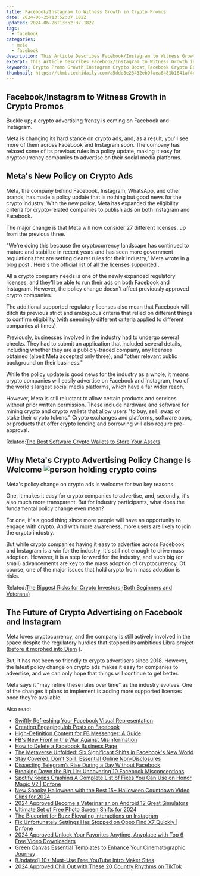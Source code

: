 ```yaml
---
title: Facebook/Instagram to Witness Growth in Crypto Promos
date: 2024-06-25T13:52:37.182Z
updated: 2024-06-26T13:52:37.182Z
tags:
  - facebook
categories:
  - meta
  - facebook
description: This Article Describes Facebook/Instagram to Witness Growth in Crypto Promos
excerpt: This Article Describes Facebook/Instagram to Witness Growth in Crypto Promos
keywords: Crypto Promo Growth,Instagram Crypto Boost,Facebook Crypto Expansion,Social Media Cryptocurrency,Digital Ads in Crypto,Crypto Market Trends,Crypto Branding Strategies
thumbnail: https://thmb.techidaily.com/a5dde8e23432eb9faea6481b1841af4ec33dc75da64317f31b7964d607abcd74.jpg
---
```


## Facebook/Instagram to Witness Growth in Crypto Promos

 Buckle up; a crypto advertising frenzy is coming on Facebook and Instagram.

 Meta is changing its hard stance on crypto ads, and, as a result, you'll see more of them across Facebook and Instagram soon. The company has relaxed some of its previous rules in a policy update, making it easy for cryptocurrency companies to advertise on their social media platforms.

## Meta's New Policy on Crypto Ads

 Meta, the company behind Facebook, Instagram, WhatsApp, and other brands, has made a policy update that is nothing but good news for the crypto industry. With the new policy, Meta has expanded the eligibility criteria for crypto-related companies to publish ads on both Instagram and Facebook.

 The major change is that Meta will now consider 27 different licenses, up from the previous three.

 "We're doing this because the cryptocurrency landscape has continued to mature and stabilize in recent years and has seen more government regulations that are setting clearer rules for their industry," Meta wrote in [a blog post](https://web.facebook.com/business/news/expanding-eligibility-to-run-ads-about-cryptocurrency?%5Frdc=1&%5Frdr) . Here's the [official list of all the licenses supported](https://web.facebook.com/policies/ads/restricted%5Fcontent/cryptocurrency%5Fproducts%5Fand%5Fservices) .

 All a crypto company needs is one of the newly expanded regulatory licenses, and they'll be able to run their ads on both Facebook and Instagram. However, the policy change doesn't affect previously approved crypto companies.

 The additional supported regulatory licenses also mean that Facebook will ditch its previous strict and ambiguous criteria that relied on different things to confirm eligibility (with seemingly different criteria applied to different companies at times).

 Previously, businesses involved in the industry had to undergo several checks. They had to submit an application that included several details, including whether they are a publicly-traded company, any licenses obtained (albeit Meta accepted only three), and "other relevant public background on their business."

 While the policy update is good news for the industry as a whole, it means crypto companies will easily advertise on Facebook and Instagram, two of the world's largest social media platforms, which have a far wider reach.

 However, Meta is still reluctant to allow certain products and services without prior written permission. These include hardware and software for mining crypto and crypto wallets that allow users "to buy, sell, swap or stake their crypto tokens." Crypto exchanges and platforms, software apps, or products that offer crypto lending and borrowing will also require pre-approval.

 Related:[The Best Software Crypto Wallets to Store Your Assets](https://www.makeuseof.com/best-software-crypto-wallets/)

## Why Meta's Crypto Advertising Policy Change Is Welcome ![person holding crypto coins](https://static1.makeuseofimages.com/wordpress/wp-content/uploads/2021/12/person-holding-crypto.jpg)

 Meta's policy change on crypto ads is welcome for two key reasons.

 One, it makes it easy for crypto companies to advertise, and, secondly, it's also much more transparent. But for industry participants, what does the fundamental policy change even mean?

 For one, it's a good thing since more people will have an opportunity to engage with crypto. And with more awareness, more users are likely to join the crypto industry.

 But while crypto companies having it easy to advertise across Facebook and Instagram is a win for the industry, it's still not enough to drive mass adoption. However, it is a step forward for the industry, and such big (or small) advancements are key to the mass adoption of cryptocurrency. Of course, one of the major issues that hold crypto from mass adoption is risks.

 Related:[The Biggest Risks for Crypto Investors (Both Beginners and Veterans)](https://www.makeuseof.com/biggest-risks-crypto-investors/)

## The Future of Crypto Advertising on Facebook and Instagram

 Meta loves cryptocurrency, and the company is still actively involved in the space despite the regulatory hurdles that stopped its ambitious Libra project ([before it morphed into Diem](https://www.makeuseof.com/what-is-the-facebook-backed-diem-cryptocurrency-and-can-you-trust-it/) ).

 But, it has not been so friendly to crypto advertisers since 2018\. However, the latest policy change on crypto ads makes it easy for companies to advertise, and we can only hope that things will continue to get better.

 Meta says it "may refine these rules over time" as the industry evolves. One of the changes it plans to implement is adding more supported licenses once they're available.


<ins class="adsbygoogle"
     style="display:block"
     data-ad-format="autorelaxed"
     data-ad-client="ca-pub-7571918770474297"
     data-ad-slot="1223367746"></ins>



<ins class="adsbygoogle"
     style="display:block"
     data-ad-client="ca-pub-7571918770474297"
     data-ad-slot="8358498916"
     data-ad-format="auto"
     data-full-width-responsive="true"></ins>

<span class="atpl-alsoreadstyle">Also read:</span>
<div><ul>
<li><a href="https://facebook.techidaily.com/swiftly-refreshing-your-facebook-visual-representation/"><u>Swiftly Refreshing Your Facebook Visual Representation</u></a></li>
<li><a href="https://facebook.techidaily.com/creating-engaging-job-posts-on-facebook/"><u>Creating Engaging Job Posts on Facebook</u></a></li>
<li><a href="https://facebook.techidaily.com/high-definition-content-for-fb-messenger-a-guide/"><u>High-Definition Content for FB Messenger: A Guide</u></a></li>
<li><a href="https://facebook.techidaily.com/fbs-new-front-in-the-war-against-misinformation/"><u>FB's New Front in the War Against Misinformation</u></a></li>
<li><a href="https://facebook.techidaily.com/how-to-delete-a-facebook-business-page/"><u>How to Delete a Facebook Business Page</u></a></li>
<li><a href="https://facebook.techidaily.com/the-metaverse-unfolded-six-significant-shifts-in-facebooks-new-world/"><u>The Metaverse Unfolded: Six Significant Shifts in Facebook's New World</u></a></li>
<li><a href="https://facebook.techidaily.com/stay-covered-dont-spill-essential-online-non-disclosures/"><u>Stay Covered, Don't Spill: Essential Online Non-Disclosures</u></a></li>
<li><a href="https://facebook.techidaily.com/dissecting-telegrams-rise-during-a-day-without-facebook/"><u>Dissecting Telegram’s Rise During a Day Without Facebook</u></a></li>
<li><a href="https://facebook.techidaily.com/breaking-down-the-big-lie-uncovering-10-facebook-misconceptions/"><u>Breaking Down the Big Lie: Uncovering 10 Facebook Misconceptions</u></a></li>
<li><a href="https://fix-guide.techidaily.com/spotify-keeps-crashing-a-complete-list-of-fixes-you-can-use-on-honor-magic-v2-drfone-by-drfone-fix-android-problems-fix-android-problems/"><u>Spotify Keeps Crashing A Complete List of Fixes You Can Use on Honor Magic V2 | Dr.fone</u></a></li>
<li><a href="https://ai-video-editing.techidaily.com/new-spooky-halloween-with-the-best-15plus-halloween-countdown-video-clips-for-2024/"><u>New Spooky Halloween with the Best 15+ Halloween Countdown Video Clips for 2024</u></a></li>
<li><a href="https://video-screen-grab.techidaily.com/2024-approved-become-a-veterinarian-on-android-12-great-simulators/"><u>2024 Approved  Become a Veterinarian on Android  12 Great Simulators</u></a></li>
<li><a href="https://some-approaches.techidaily.com/ultimate-set-of-free-photo-screen-shifts-for-2024/"><u>Ultimate Set of Free Photo Screen Shifts for 2024</u></a></li>
<li><a href="https://instagram-video-files.techidaily.com/the-blueprint-for-buzz-elevating-interactions-on-instagram/"><u>The Blueprint for Buzz  Elevating Interactions on Instagram</u></a></li>
<li><a href="https://howto.techidaily.com/fix-unfortunately-settings-has-stopped-on-oppo-find-x7-quickly-drfone-by-drfone-fix-android-problems-fix-android-problems/"><u>Fix Unfortunately Settings Has Stopped on Oppo Find X7 Quickly | Dr.fone</u></a></li>
<li><a href="https://youtube-docs.techidaily.com/approved-unlock-your-favorites-anytime-anyplace-with-top-6-free-video-downloaders/"><u>2024 Approved  Unlock Your Favorites Anytime, Anyplace with Top 6 Free Video Downloaders</u></a></li>
<li><a href="https://extra-information.techidaily.com/green-canvas-essential-templates-to-enhance-your-cinematographic-journey/"><u>Green Canvas  Essential Templates to Enhance Your Cinematographic Journey</u></a></li>
<li><a href="https://youtube-videos.techidaily.com/updated-10plus-must-use-free-youtube-intro-maker-sites/"><u>[Updated] 10+ Must-Use Free YouTube Intro Maker Sites</u></a></li>
<li><a href="https://tiktok-video-recordings.techidaily.com/2024-approved-chill-out-with-these-20-country-rhythms-on-tiktok/"><u>2024 Approved  Chill Out with These 20 Country Rhythms on TikTok</u></a></li>
</ul></div>
